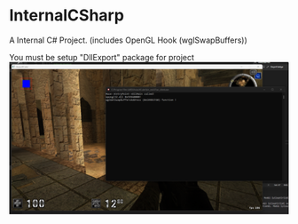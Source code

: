 # InternalCSharp
A Internal C# Project. (includes OpenGL Hook (wglSwapBuffers))

You must be setup "DllExport" package for project
![alt text](https://github.com/Lufzys/InternalCSharp/blob/main/screenshot.png?raw=true)
